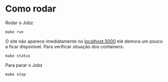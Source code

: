 # Como rodar

Rodar o Jobz

```
make run
```
O site não aparece imediatamente no [localhost:3000](localhost:3000) ele demora um pouco a ficar disponível. Para verificar situação dos containers:

```
make status
```
Para parar o Jobz

```
make stop
```


